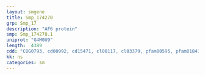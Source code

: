```yaml
---
layout: smgene
title: Smp_174270
grp: Smp_17
description: "AF6 protein"
smp: Smp_174270.1
uniprot: "G4M0U9"
length:  4389
cdd: "COG0793, cd00992, cd15471, cl00117, cl03379, pfam00595, pfam01843, smart00228"
kk: ns
categories: sm
---
```

